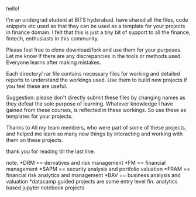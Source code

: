 hello!

I'm an undergrad student at BITS hyderabad. have shared all the files, code snippets etc used so that they can be used as a template for your projects in finance domain. I felt that this is just a tiny bit of support to all the finance, fintech, enthusiasts in this community.

Please feel free to clone download/fork and use them for your purposes. Let me know if there are any discrepancies in the tools or methods used. Everyone learns after making mistakes.

Each directory/ rar file contains necessary files for working and detailed reports to understand the workings used. Use them to build new projects if you feel these are useful.

Suggestion: please don't directly submit these files by changing names as they defeat the sole purpose of learning. Whatever knowledge I have gained from these courses, is reflected in these workings. So use these as templates for your projects.

Thanks to All my team members, who were part of some of these projects, and helped me learn so many new things by interacting and working with them on these projects.

thank you for reading till the last line.

note:
*DRM == dervatives and risk management
*FM == financial management
*SAPM == security analysis and portfolio valuation
*FRAM == financial risk analytics and management
*BAV == business analysis and valuation
*datacamp guided projects are some entry level fin. analytics based jupyter notebook projects
